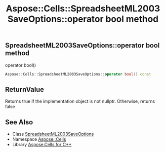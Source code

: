 ﻿---
title: Aspose::Cells::SpreadsheetML2003SaveOptions::operator bool method
linktitle: operator bool
second_title: Aspose.Cells for C++ API Reference
description: 'Aspose::Cells::SpreadsheetML2003SaveOptions::operator bool method. operator bool() in C++.'
type: docs
weight: 400
url: /cpp/aspose.cells/spreadsheetml2003saveoptions/operator_bool/
---
## SpreadsheetML2003SaveOptions::operator bool method


operator bool()

```cpp
Aspose::Cells::SpreadsheetML2003SaveOptions::operator bool() const
```


## ReturnValue

Returns true if the implementation object is not nullptr. Otherwise, returns false

## See Also

* Class [SpreadsheetML2003SaveOptions](../)
* Namespace [Aspose::Cells](../../)
* Library [Aspose.Cells for C++](../../../)
